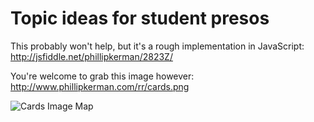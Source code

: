 # Topic ideas for student presos

This probably won't help, but it's a rough implementation in JavaScript:
http://jsfiddle.net/phillipkerman/2823Z/


You're welcome to grab this image however:
http://www.phillipkerman.com/rr/cards.png

![Cards Image Map](http://www.phillipkerman.com/rr/cards.png)
